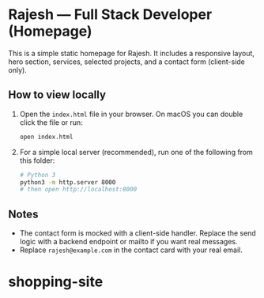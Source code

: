 # Rajesh — Full Stack Developer (Homepage)

This is a simple static homepage for Rajesh. It includes a responsive layout, hero section, services, selected projects, and a contact form (client-side only).

## How to view locally

1. Open the `index.html` file in your browser. On macOS you can double click the file or run:

   ```bash
   open index.html
   ```

2. For a simple local server (recommended), run one of the following from this folder:

   ```bash
   # Python 3
   python3 -m http.server 8000
   # then open http://localhost:8000
   ```

## Notes

- The contact form is mocked with a client-side handler. Replace the send logic with a backend endpoint or mailto if you want real messages.
- Replace `rajesh@example.com` in the contact card with your real email.
# shopping-site
